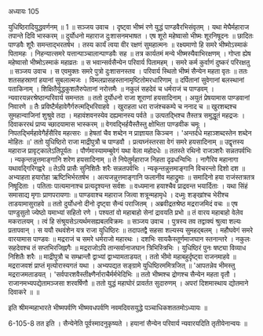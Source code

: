 अध्यायः 105

युधिष्ठिरादियुद्धवर्णनम् ॥ 1 ॥
सञ्जय उवाच ।
दृष्ट्वा भीष्मं रणे युद्धं पाण्डवैरभिसंवृतम् ।
यथा मेघैर्महाराज तपान्ते दिवि भास्करम् ॥
दुर्योधनो महाराज दुःशासनमभाषत ।
एष शूरो महेष्वासो भीष्मः शूरनिषूदनः ॥
छादितः पाण्डवैः शूरैः समन्ताद्भरतर्षभ ।
तस्य कार्यं त्वया वीर रक्षणं सुमहात्मनः ॥
रक्ष्यमाणो हि समरे भीष्मोऽस्माकं पितामहः ।
निहन्यात्समरे यत्तान्पाञ्चालान्पाण्डवैः सह ॥
तत्र कार्यतमं मन्ये भीष्मस्यैवाभिरक्षणम् ।
गोप्ता ह्येष महेष्वासो भीष्मोऽस्माकं महाव्रतः ॥
स भवान्सर्वसैन्येन परिवार्य पितामहम् ।
समरे कर्म कुर्वाणं दुष्करं परिरक्षतु ॥
सञ्जय उवाच ।
स एवमुक्तः समरे पुत्रो दुःशासनस्तव ।
परिवार्य स्थितो भीष्मं सैन्येन महता वृतः ॥
ततः शतसहस्राणां हयानां सुबलात्मजः ।
विमलप्रासहस्तानामृष्टितोमरधारिणाम् ॥
दर्पितानां सुवेगानां बलस्थानां पताकिनाम् ।
शिक्षितैर्युद्धकुशलैरुपेतानां नरोत्तमैः ॥
नकुलं सहदेवं च धर्मराजं च पाण्डवम् ।
न्यवारयन्नरश्रेष्ठान्परिवार्य समन्ततः ॥
ततो दुर्योधनो राजा शूराणां हयसादिनाम् ।
अयुतं प्रेषयामास पाण्डवानां निवारणे ॥
तैः प्रविष्टैर्महावेगैर्गरुत्मद्भिरिवाहवे ।
खुराहता धरा राजंश्चकम्पे च ननाद च ॥
खुरशब्दश्च सुमहान्वाजिनां शुश्रुवे तदा ।
महावंशवनस्येव दह्यमानस्य पर्वते ॥
उत्पतद्भिश्च तैस्तत्र समुद्धूतं महद्रजः ।
दिवाकररथं प्राप्य च्छादयामास भास्करम् ॥
वेगवद्भिर्हयैस्तैस्तु क्षोभिता पाण्डवीक चमूः ।
निपतद्भिर्महावेगैर्हंसैरिव महत्सरः ॥
हेषतां चैव शब्देन न प्राज्ञायत किञ्चन ।
\'अन्तर्दधे महाञ्शब्दस्तेन शब्देन मोहितः ॥\'
ततो युधिष्ठिरो राजा माद्रीपुत्रौ च पाण्डवौ ।
प्रत्यघ्नंस्तरसा वेगं समरे हयसादिनाम् ॥
उद्वृत्तस्य महाराज प्रावृट्कालेऽतिपूर्यतः ।
पौर्णमास्यामम्बुवेगं यथा वेला महोदधेः ॥
ततस्ते रथिनो राजञ्शरैः सन्नतपर्वभिः ।
न्यकृन्तन्नुत्तमाङ्गानि शरेण हयसादिनाम् ॥
ते निपेतुर्महाराज निहता दृढधन्विभिः ।
नागैरिव महानागा यथावद्गिरिगह्वरे ॥
तेऽपि प्रासैः सुनिशितैः शरैः सन्नतपर्वभिः ।
न्यकृन्तन्नुत्तमाङ्गानि विचरन्तो दिशो दश ॥
अभ्याहता हयारोहा ऋष्टिभिर्भरतर्षभ ।
अत्यजन्नुत्तमाङ्गानि फलानीव महाद्रुमाः ॥
समादिनो हया राजंस्तत्रतत्र निषूदिताः ।
पतिताः पात्यमानाश्च प्रत्यदृश्यन्त सर्वशः ॥
वध्यमाना हयाश्चैव प्राद्रवन्त भयार्दिताः ।
यथा सिंहं समासाद्य मृगाः प्राणपरायणाः ॥
पाण्डवाश्च महाराज जित्वा शत्रून्महामृधे ।
दध्मुः शङ्खांश्च भेरीश्च ताडयामासुराहवे ॥
ततो दुर्योधनो दीनो दृष्ट्वा सैन्यं पराजितम् ।
अब्रवीद्रतश्रेष्ठ मद्रराजमिदं वचः ॥
एष पाण्डुसुतो ज्येष्ठो यमाभ्यां सहितो रणे ।
पश्यतां वो महाबाहो सेनां द्रावयति प्रभो ॥
तं वारय महाबाहो वेलेव मकरालयम् ।
त्वं हि संश्रूयसेऽत्यर्थमसह्यबलविक्रमः ॥
सञ्जय उवाच ।
पुत्रस्य तव तद्वाक्यं श्रुत्वा शल्यः प्रतापवान् ।
स ययौ रथवंशेन यत्र राजा युधिष्ठिरः ॥
तदापतद्वै सहसा शल्यस्य सुमहद्बलम् ।
महौघवेगं समरे वारयामास पाण्डवः ॥
मद्रराजं च समरे धर्मराजो महारथः ।
दशभिः सायकैस्तूर्णमाजघान स्तनान्तरे ।
नकुलः सहदेवश्च तं सप्तभिरजिह्नगैः ॥
मद्रराजोऽपि तान्सर्वानाजघान त्रिभिस्त्रिभिः ।
युधिष्ठिरं पुनः षष्ट्या विव्याध निशितैः शरैः ॥
माद्रीपुत्रौ च सम्भ्रान्तौ द्वाभ्यां द्वाभ्यामताडयत् ।
ततो भीमो महाबहुर्दृष्ट्वा राजनमाहवे ॥
मद्रराजवशं प्राप्तं मृत्योरास्यगतं यथा ।
अभ्यपद्यत सङ्ग्रामे युधिष्ठिरममित्रजित् ॥
\'आपतन्नेव भीमस्तु मद्रराजमताडयत् ।
\'सर्वपारशवैस्तीक्ष्णैर्नाराचैर्मर्मभेदिभिः ॥
ततो भीष्मश्च द्रोणश्च सैन्येन महता वृतौ ।
राजानमभ्यपद्येतामञ्जसा शरवर्षिणौ ॥
ततो युद्धं महाघोरं प्रावर्तत सुदारुणम् ।
अपरां दिशमास्थाय द्योतमाने दिवाकरे ॥ ॥

इति श्रीमन्महाभारते भीष्मपर्वणि भीष्मवधपर्वणि नवमदिवसयुद्धे पञ्चाधिकशततमोऽध्यायः ॥

6-105-8 तत इति । सैन्येनेति पूर्वस्मादनुकृष्यते । हयानां सैन्येन परिवार्य न्यवारयदिति तृतीयेनान्वयः ॥
